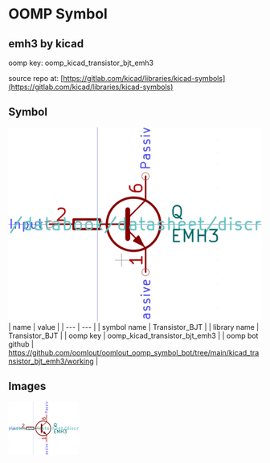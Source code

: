 # OOMP Symbol  
## emh3  by kicad  
  
oomp key: oomp_kicad_transistor_bjt_emh3  
  
source repo at: [https://gitlab.com/kicad/libraries/kicad-symbols](https://gitlab.com/kicad/libraries/kicad-symbols)  
## Symbol  
  
[![working.png](working_600.png)](working.png)  
| name | value | 
| --- | --- | 
| symbol name | Transistor_BJT | 
| library name | Transistor_BJT | 
| oomp key | oomp_kicad_transistor_bjt_emh3 | 
| oomp bot github | https://github.com/oomlout/oomlout_oomp_symbol_bot/tree/main/kicad_transistor_bjt_emh3/working | 
## Images  
  
[![working.png](working_140.png)](working.png)  
